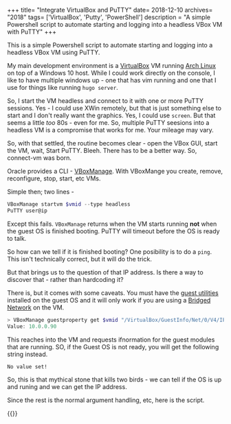 +++
title= "Integrate VirtualBox and PuTTY"
date= 2018-12-10
archives= "2018"
tags= ['VirtualBox', 'Putty', 'PowerShell']
description = "A simple Powershell script to automate starting and logging into a headless VBox VM with PuTTY"
+++

This is a simple Powershell script to automate starting and logging into a headless VBox VM using PuTTY.

My main development environment is a [VirtualBox](https://www.virtualbox.org/) VM running [Arch Linux](https://www.archlinux.org/) on top of a Windows 10 host. 
While I could work directly on the console, I like to have multiple windows up - one that has vim running and one that I use for things like running `hugo server`.

So, I start the VM headless and connect to it with one or more PuTTY sessions. Yes - I could use XWin remotely, but that is just something else to start and I don't really want the graphics. Yes, I could use `screen`. But that seems a little _too_ 80s - even for me. So, multiple PuTTY seesions into a headless VM is a compromise that works for me. Your mileage may vary.

So, with that settled, the routine becomes clear - open the VBox GUI, start the VM, wait, Start PuTTY. Bleeh. There has to be a better way. So, connect-vm was born.

Oracle provides a CLI - [VBoxManage](https://www.virtualbox.org/manual/ch08.html). With VBoxMange you create, remove, reconfigure, stop, start, etc VMs.

Simple then; two lines -

~~~powershell
VBoxManage startvm $vmid --type headless
PuTTY user@ip
~~~

Except this fails. `VBoxManage` returns when the VM starts running **not** when the guest OS is finished booting. PuTTY will timeout before the OS is ready to talk.

So how can we tell if it is finished booting? One posibility is to do a `ping`. This isn't technically correct, but it will do the trick.

But that brings us to the question of that IP address. Is there a way to discover that - rather than hardcoding it?

There is, but it comes with some caveats. You must have the [guest utilities](https://www.virtualbox.org/manual/ch04.html) installed on the guest OS and it will only work if you are using a [Bridged Network](https://www.virtualbox.org/manual/ch06.html#network_bridged) on the VM.

~~~powershell
> VBoxManage guestproperty get $vmid "/VirtualBox/GuestInfo/Net/0/V4/IP"
Value: 10.0.0.90
~~~

This reaches into the VM and requests ifnormation for the guest modules that are running. SO, if the Guest OS is not ready, you will get the following string instead.

~~~
No value set!
~~~

So, this is that mythical stone that kills two birds - we can tell if the OS is up and runing and we can get the IP address.

Since the rest is the normal argument handling, etc, here is the script.

{{<gist mhhollomon cdac394fc20664090af8ab7132c102a4 >}}
